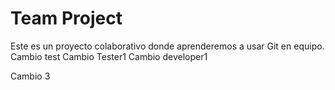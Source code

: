 # Team Project
Este es un proyecto colaborativo donde aprenderemos a usar Git en equipo.
Cambio test
Cambio Tester1
Cambio developer1


Cambio 3